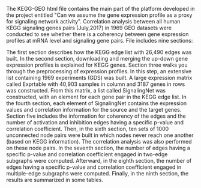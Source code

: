 The KEGG-GEO html file contains the main part of the platform developed in the project entitled "Can we assume the gene expression profile as a proxy for signaling network activity". Correlation analysis between all human KEGG signaling genes pairs (July,2017) in 1969 GEO datasets were conducted to see whether there is a coherency between gene expression profiles at mRNA level and signaling gene pairs. File includes nine sections:      

The first section describes how the KEGG edge list with 26,490 edges was built. In the second section, downloading and merging the up-down gene expression profiles is explained for KEGG genes. Section three walks you through the preprocessing of expression profiles. In this step, an extensive list containing 1969 experiments (GDS) was built. A large expression matrix called Exprtable with 40,903 samples in column and 3187 genes in rows was constructed. From this matrix, a list called SignalingNet was constructed, with an element for each gene pair in the KEGG edge list. In the fourth section, each element of SignalingNet contains the expression values and correlation information for the source and the target genes. Section five includes the information for coherency of the edges and the number of activation and inhibition edges having a specific p-value and correlation coefficient. Then, in the sixth section, ten sets of 1000 unconnected node pairs were built in which nodes never reach one another (based on KEGG information). The correlation analysis was also performed on these node pairs. In the seventh section, the number of edges having a specific p-value and correlation coefficient engaged in two-edge subgraphs were computed. Afterward, in the eighth section, the number of edges having a specific p-value and correlation coefficient engaged in multiple-edge subgraphs were computed. Finally, in the ninth section, the results are summarized in some tables.

